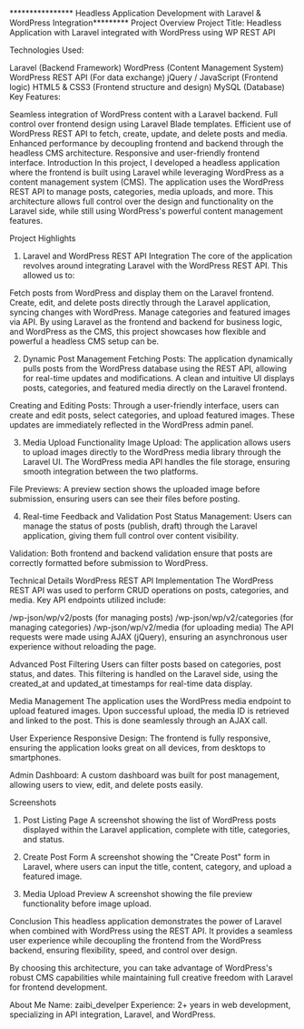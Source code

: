 **************** Headless Application Development with Laravel & WordPress Integration*********
Project Overview
Project Title:
Headless Application with Laravel integrated with WordPress using WP REST API

Technologies Used:

Laravel (Backend Framework)
WordPress (Content Management System)
WordPress REST API (For data exchange)
jQuery / JavaScript (Frontend logic)
HTML5 & CSS3 (Frontend structure and design)
MySQL (Database)
Key Features:

Seamless integration of WordPress content with a Laravel backend.
Full control over frontend design using Laravel Blade templates.
Efficient use of WordPress REST API to fetch, create, update, and delete posts and media.
Enhanced performance by decoupling frontend and backend through the headless CMS architecture.
Responsive and user-friendly frontend interface.
Introduction
In this project, I developed a headless application where the frontend is built using Laravel while leveraging WordPress as a content management system (CMS). The application uses the WordPress REST API to manage posts, categories, media uploads, and more. This architecture allows full control over the design and functionality on the Laravel side, while still using WordPress's powerful content management features.

Project Highlights
1. Laravel and WordPress REST API Integration
The core of the application revolves around integrating Laravel with the WordPress REST API. This allowed us to:

Fetch posts from WordPress and display them on the Laravel frontend.
Create, edit, and delete posts directly through the Laravel application, syncing changes with WordPress.
Manage categories and featured images via API.
By using Laravel as the frontend and backend for business logic, and WordPress as the CMS, this project showcases how flexible and powerful a headless CMS setup can be.

2. Dynamic Post Management
Fetching Posts:
The application dynamically pulls posts from the WordPress database using the REST API, allowing for real-time updates and modifications. A clean and intuitive UI displays posts, categories, and featured media directly on the Laravel frontend.

Creating and Editing Posts:
Through a user-friendly interface, users can create and edit posts, select categories, and upload featured images. These updates are immediately reflected in the WordPress admin panel.

3. Media Upload Functionality
Image Upload:
The application allows users to upload images directly to the WordPress media library through the Laravel UI. The WordPress media API handles the file storage, ensuring smooth integration between the two platforms.

File Previews:
A preview section shows the uploaded image before submission, ensuring users can see their files before posting.

4. Real-time Feedback and Validation
Post Status Management:
Users can manage the status of posts (publish, draft) through the Laravel application, giving them full control over content visibility.

Validation:
Both frontend and backend validation ensure that posts are correctly formatted before submission to WordPress.

Technical Details
WordPress REST API Implementation
The WordPress REST API was used to perform CRUD operations on posts, categories, and media. Key API endpoints utilized include:

/wp-json/wp/v2/posts (for managing posts)
/wp-json/wp/v2/categories (for managing categories)
/wp-json/wp/v2/media (for uploading media)
The API requests were made using AJAX (jQuery), ensuring an asynchronous user experience without reloading the page.

Advanced Post Filtering
Users can filter posts based on categories, post status, and dates. This filtering is handled on the Laravel side, using the created_at and updated_at timestamps for real-time data display.

Media Management
The application uses the WordPress media endpoint to upload featured images. Upon successful upload, the media ID is retrieved and linked to the post. This is done seamlessly through an AJAX call.

User Experience
Responsive Design:
The frontend is fully responsive, ensuring the application looks great on all devices, from desktops to smartphones.

Admin Dashboard:
A custom dashboard was built for post management, allowing users to view, edit, and delete posts easily.

Screenshots
1. Post Listing Page
A screenshot showing the list of WordPress posts displayed within the Laravel application, complete with title, categories, and status.


2. Create Post Form
A screenshot showing the "Create Post" form in Laravel, where users can input the title, content, category, and upload a featured image.


3. Media Upload Preview
A screenshot showing the file preview functionality before image upload.


Conclusion
This headless application demonstrates the power of Laravel when combined with WordPress using the REST API. It provides a seamless user experience while decoupling the frontend from the WordPress backend, ensuring flexibility, speed, and control over design.

By choosing this architecture, you can take advantage of WordPress's robust CMS capabilities while maintaining full creative freedom with Laravel for frontend development.

About Me
Name: zaibi_develper
Experience: 2+ years in web development, specializing in API integration, Laravel, and WordPress.
